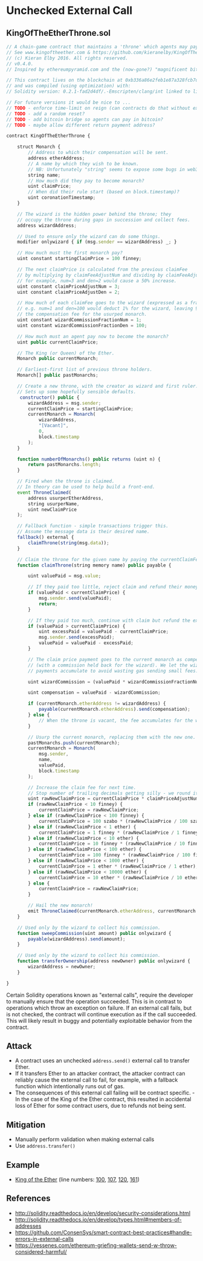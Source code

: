 # Unchecked External Call

## KingOfTheEtherThrone.sol

```js
// A chain-game contract that maintains a 'throne' which agents may pay to rule.
// See www.kingoftheether.com & https://github.com/kieranelby/KingOfTheEtherThrone .
// (c) Kieran Elby 2016. All rights reserved.
// v0.4.0.
// Inspired by ethereumpyramid.com and the (now-gone?) "magnificent bitcoin gem".

// This contract lives on the blockchain at 0xb336a86e2feb1e87a328fcb7dd4d04de3df254d0
// and was compiled (using optimization) with:
// Solidity version: 0.2.1-fad2d4df/.-Emscripten/clang/int linked to libethereum

// For future versions it would be nice to ...
// TODO - enforce time-limit on reign (can contracts do that without external action)?
// TODO - add a random reset?
// TODO - add bitcoin bridge so agents can pay in bitcoin?
// TODO - maybe allow different return payment address?

contract KingOfTheEtherThrone {

    struct Monarch {
        // Address to which their compensation will be sent.
        address etherAddress;
        // A name by which they wish to be known.
        // NB: Unfortunately "string" seems to expose some bugs in web3.
        string name;
        // How much did they pay to become monarch?
        uint claimPrice;
        // When did their rule start (based on block.timestamp)?
        uint coronationTimestamp;
    }

    // The wizard is the hidden power behind the throne; they
    // occupy the throne during gaps in succession and collect fees.
    address wizardAddress;

    // Used to ensure only the wizard can do some things.
    modifier onlywizard { if (msg.sender == wizardAddress) _; }

    // How much must the first monarch pay?
    uint constant startingClaimPrice = 100 finney;

    // The next claimPrice is calculated from the previous claimFee
    // by multiplying by claimFeeAdjustNum and dividing by claimFeeAdjustDen -
    // for example, num=3 and den=2 would cause a 50% increase.
    uint constant claimPriceAdjustNum = 3;
    uint constant claimPriceAdjustDen = 2;

    // How much of each claimFee goes to the wizard (expressed as a fraction)?
    // e.g. num=1 and den=100 would deduct 1% for the wizard, leaving 99% as
    // the compensation fee for the usurped monarch.
    uint constant wizardCommissionFractionNum = 1;
    uint constant wizardCommissionFractionDen = 100;

    // How much must an agent pay now to become the monarch?
    uint public currentClaimPrice;

    // The King (or Queen) of the Ether.
    Monarch public currentMonarch;

    // Earliest-first list of previous throne holders.
    Monarch[] public pastMonarchs;

    // Create a new throne, with the creator as wizard and first ruler.
    // Sets up some hopefully sensible defaults.
     constructor() public {
        wizardAddress = msg.sender;
        currentClaimPrice = startingClaimPrice;
        currentMonarch = Monarch(
            wizardAddress,
            "[Vacant]",
            0,
            block.timestamp
        );
    }

    function numberOfMonarchs() public returns (uint n) {
        return pastMonarchs.length;
    }

    // Fired when the throne is claimed.
    // In theory can be used to help build a front-end.
    event ThroneClaimed(
        address usurperEtherAddress,
        string usurperName,
        uint newClaimPrice
    );

    // Fallback function - simple transactions trigger this.
    // Assume the message data is their desired name.
    fallback() external {
        claimThrone(string(msg.data));
    }

    // Claim the throne for the given name by paying the currentClaimFee.
    function claimThrone(string memory name) public payable {

        uint valuePaid = msg.value;

        // If they paid too little, reject claim and refund their money.
        if (valuePaid < currentClaimPrice) {
            msg.sender.send(valuePaid);
            return;
        }

        // If they paid too much, continue with claim but refund the excess.
        if (valuePaid > currentClaimPrice) {
            uint excessPaid = valuePaid - currentClaimPrice;
            msg.sender.send(excessPaid);
            valuePaid = valuePaid - excessPaid;
        }

        // The claim price payment goes to the current monarch as compensation
        // (with a commission held back for the wizard). We let the wizard's
        // payments accumulate to avoid wasting gas sending small fees.

        uint wizardCommission = (valuePaid * wizardCommissionFractionNum) / wizardCommissionFractionDen;

        uint compensation = valuePaid - wizardCommission;

        if (currentMonarch.etherAddress != wizardAddress) {
            payable(currentMonarch.etherAddress).send(compensation);
        } else {
            // When the throne is vacant, the fee accumulates for the wizard.
        }

        // Usurp the current monarch, replacing them with the new one.
        pastMonarchs.push(currentMonarch);
        currentMonarch = Monarch(
            msg.sender,
            name,
            valuePaid,
            block.timestamp
        );

        // Increase the claim fee for next time.
        // Stop number of trailing decimals getting silly - we round it a bit.
        uint rawNewClaimPrice = currentClaimPrice * claimPriceAdjustNum / claimPriceAdjustDen;
        if (rawNewClaimPrice < 10 finney) {
            currentClaimPrice = rawNewClaimPrice;
        } else if (rawNewClaimPrice < 100 finney) {
            currentClaimPrice = 100 szabo * (rawNewClaimPrice / 100 szabo);
        } else if (rawNewClaimPrice < 1 ether) {
            currentClaimPrice = 1 finney * (rawNewClaimPrice / 1 finney);
        } else if (rawNewClaimPrice < 10 ether) {
            currentClaimPrice = 10 finney * (rawNewClaimPrice / 10 finney);
        } else if (rawNewClaimPrice < 100 ether) {
            currentClaimPrice = 100 finney * (rawNewClaimPrice / 100 finney);
        } else if (rawNewClaimPrice < 1000 ether) {
            currentClaimPrice = 1 ether * (rawNewClaimPrice / 1 ether);
        } else if (rawNewClaimPrice < 10000 ether) {
            currentClaimPrice = 10 ether * (rawNewClaimPrice / 10 ether);
        } else {
            currentClaimPrice = rawNewClaimPrice;
        }

        // Hail the new monarch!
        emit ThroneClaimed(currentMonarch.etherAddress, currentMonarch.name, currentClaimPrice);
    }

    // Used only by the wizard to collect his commission.
    function sweepCommission(uint amount) public onlywizard {
        payable(wizardAddress).send(amount);
    }

    // Used only by the wizard to collect his commission.
    function transferOwnership(address newOwner) public onlywizard {
        wizardAddress = newOwner;
    }

}
```

Certain Solidity operations known as "external calls", require the developer to manually ensure that the operation succeeded. This is in contrast to operations which throw an exception on failure. If an external call fails, but is not checked, the contract will continue execution as if the call succeeded. This will likely result in buggy and potentially exploitable behavior from the contract.

## Attack

- A contract uses an unchecked `address.send()` external call to transfer Ether.
- If it transfers Ether to an attacker contract, the attacker contract can reliably cause the external call to fail, for example, with a fallback function which intentionally runs out of gas.
- The consequences of this external call failing will be contract specific. - In the case of the King of the Ether contract, this resulted in accidental loss of Ether for some contract users, due to refunds not being sent.

## Mitigation

- Manually perform validation when making external calls
- Use `address.transfer()`

## Example

- [King of the Ether](https://www.kingoftheether.com/postmortem.html) (line numbers:
  [100](KotET_source_code/KingOfTheEtherThrone.sol#L100),
  [107](KotET_source_code/KingOfTheEtherThrone.sol#L107),
  [120](KotET_source_code/KingOfTheEtherThrone.sol#L120),
  [161](KotET_source_code/KingOfTheEtherThrone.sol#L161))

## References

- http://solidity.readthedocs.io/en/develop/security-considerations.html
- http://solidity.readthedocs.io/en/develop/types.html#members-of-addresses
- https://github.com/ConsenSys/smart-contract-best-practices#handle-errors-in-external-calls
- https://vessenes.com/ethereum-griefing-wallets-send-w-throw-considered-harmful/
